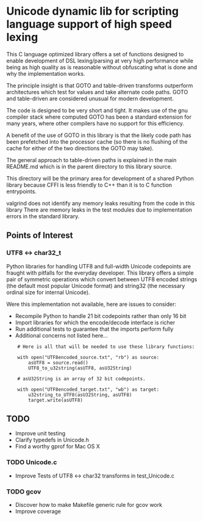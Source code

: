 # Unicode dynamic lib for scripting language support of high speed lexing
This C language optimized library offers
a set of functions designed to enable
development of DSL lexing/parsing
at very high performance while being
as high quality as is reasonable without
obfuscating what is done and
why the implementation works.

The principle insight is that
GOTO and table-driven transforms
outperform architectures which
test for values and take alternate code paths.
GOTO and table-driven are considered unusual
for modern development.

The code is designed to be very short and tight.
It makes use of the gnu compiler stack where
computed GOTO has been a standard extension for many years,
where other compilers have no support for this efficiency.

A benefit of the use of GOTO in this library
is that the likely code path has been
prefetched into the processor cache
(so there is no flushing of the cache for
either of the two directions the GOTO may take).

The general approach to table-driven paths
is explained in the main README.md
which is in the parent directory to this library source.

This directory will be the primary area
for development of a shared Python library
because CFFI is less friendly to C++
than it is to C function entrypoints.

valgrind does not identify any memory leaks
resulting from the code in this library
There are memory leaks in the test modules
due to implementation errors in the standard library.

## Points of Interest

### UTF8 <-> char32_t
Python libraries for handling UTF8 and full-width Unicode codepoints
are fraught with pitfalls for the everyday developer.
This library offers a simple pair of symmetric operations which convert
between UTF8 encoded strings (the default most popular Unicode format)
and string32 (the necessary ordinal size for internal Unicode).

Were this implementation not available, here are issues to consider:
* Recompile Python to handle 21 bit codepoints rather than only 16 bit
* Import libraries for which the encode/decode interface is richer
* Run additional tests to guarantee that the imports perform fully
* Additional concerns not listed here...

```
    # Here is all that will be needed to use these library functions:
    
    with open("UTF8encoded_source.txt", "rb") as source:
        asUTF8 = source.read()
        UTF8_to_u32string(asUTF8, asU32String)

    # asU32String is an array of 32 bit codepoints.
    
    with open("UTF8encoded_target.txt", "wb") as target:
        u32string_to_UTF8(asU32String, asUTF8)
        target.write(asUTF8)
```

## TODO
* Improve unit testing
* Clarify typedefs in Unicode.h
* Find a worthy gprof for Mac OS X

### TODO Unicode.c
* Improve Tests of UTF8 <-> char32 transforms in test_Unicode.c

### TODO gcov
* Discover how to make Makefile generic rule for gcov work
* Improve coverage
